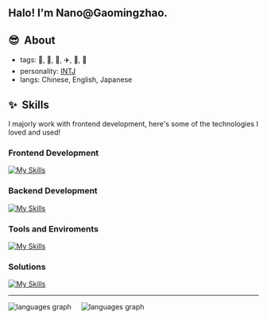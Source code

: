 <h2> Halo! I'm Nano@Gaomingzhao.</h2>

<div align="left">
<h2> 😎 &nbsp;About</h2>

- tags: 🎵, 🍙, 🥤, ✈️, 🍬, 🛒
- personality: [INTJ](https://www.16personalities.com/intj-personality)
- langs: Chinese, English, Japanese
</div>

<div align="left">
<h2> ✨ &nbsp;Skills</h2>

<p>
  I majorly work with frontend development, here's some of the technologies I loved and used!
</p>

<h3>Frontend Development</h3>

  [![My Skills](https://skillicons.dev/icons?i=html,css,javascript,typescript,vuejs,nuxtjs,svelte,astro,pinia,tailwindcss,sass,less,vuetify,bootstrap,tauri,vite,vitest,vercel,npm,pnpm,yarn)](https://skillicons.dev)
  
<h3>Backend Development</h3>

  [![My Skills](https://skillicons.dev/icons?i=nodejs,express,mongodb)](https://skillicons.dev)
  
<h3>Tools and Enviroments</h3>

  [![My Skills](https://skillicons.dev/icons?i=markdown,vscode,docker,git,figma,postman)](https://skillicons.dev)
  
<h3>Solutions</h3>

  [![My Skills](https://skillicons.dev/icons?i=github,stackoverflow)](https://skillicons.dev)
</div>

---

<div align="left">
  <img src="https://github-readme-stats.vercel.app/api?username=gaomingzhao666&locale=en&theme=highcontrast&card_width=400&show_icons=true&hide_border=true&bg_color=171717&title_color=ff66cc&text_color=ffffff&border_color=ff99cc" alt="languages graph" />
  &nbsp;&nbsp;&nbsp;
  <img src="https://github-readme-stats.vercel.app/api/top-langs?username=gaomingzhao666&locale=en&hide_title=false&layout=compact&card_width=360&langs_count=8&theme=highcontrast&hide_border=true&bg_color=171717&title_color=ff66cc&text_color=ffffff&border_color=ff99cc" alt="languages graph" />
</div>
